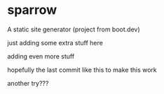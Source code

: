# sparrow
A static site generator (project from boot.dev)

just adding some extra stuff here

adding even more stuff

hopefully the last commit like this to make this work

another try???
